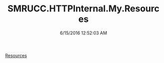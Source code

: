 ﻿---
title: SMRUCC.HTTPInternal.My.Resources
date: 6/15/2016 12:52:03 AM
---

[Resources](T-SMRUCC.HTTPInternal.My.Resources.Resources.html)
